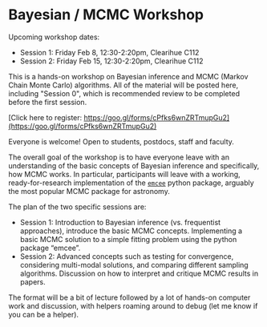 # Bayesian / MCMC Workshop
Upcoming workshop dates:
- Session 1: Friday Feb 8, 12:30-2:20pm, Clearihue C112
- Session 2: Friday Feb 15, 12:30-2:20pm, Clearihue C112

This is a hands-on workshop on Bayesian inference and MCMC (Markov Chain Monte Carlo) algorithms. All of the material will be posted here, including "Session 0", which is recommended review to be completed before the first session.

[Click here to register: https://goo.gl/forms/cPfks6wnZRTmupGu2](https://goo.gl/forms/cPfks6wnZRTmupGu2)

Everyone is welcome! Open to students, postdocs, staff and faculty. 

The overall goal of the workshop is to have everyone leave with an understanding of the basic concepts of Bayesian inference and specifically, how MCMC works. In particular, participants will leave with a working, ready-for-research implementation of the [`emcee`](https://emcee.readthedocs.io/en/stable/) python package, arguably the most popular MCMC package for astronomy.

The plan of the two specific sessions are:
- Session 1:  Introduction to Bayesian inference (vs. frequentist approaches), introduce the basic MCMC concepts. Implementing a basic MCMC solution to a simple fitting problem using the python package “emcee”.
- Session 2: Advanced concepts such as testing for convergence, considering multi-modal solutions, and comparing different sampling algorithms. Discussion on how to interpret and critique MCMC results in papers.

The format will be a bit of lecture followed by a lot of hands-on computer work and discussion, with helpers roaming around to debug (let me know if you can be a helper). 

